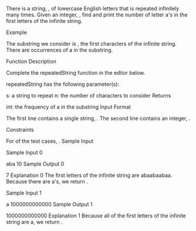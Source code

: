 There is a string, , of lowercase English letters that is repeated infinitely many times. Given an integer, , find and print the number of letter a's in the first letters of the infinite string.

Example

The substring we consider is , the first characters of the infinite string. There are occurrences of a in the substring.

Function Description

Complete the repeatedString function in the editor below.

repeatedString has the following parameter(s):

s: a string to repeat
n: the number of characters to consider
Returns

int: the frequency of a in the substring
Input Format

The first line contains a single string, .
The second line contains an integer, .

Constraints

For of the test cases, .
Sample Input

Sample Input 0

aba
10
Sample Output 0

7
Explanation 0
The first letters of the infinite string are abaabaabaa. Because there are a's, we return .

Sample Input 1

a
1000000000000
Sample Output 1

1000000000000
Explanation 1
Because all of the first letters of the infinite string are a, we return .
